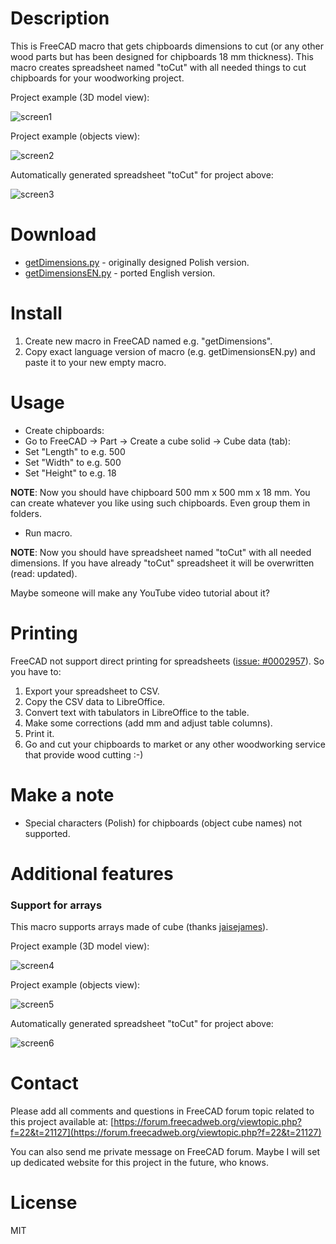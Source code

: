 # Description

This is FreeCAD macro that gets chipboards dimensions to cut (or any other wood parts but has been designed for chipboards 18 mm thickness). This macro creates spreadsheet named "toCut" with all needed things to cut chipboards for your woodworking project.

Project example (3D model view): 

![screen1](https://raw.githubusercontent.com/dprojects/getDimensions/master/screenshot1.png)

Project example (objects view):

![screen2](https://raw.githubusercontent.com/dprojects/getDimensions/master/screenshot2.png)

Automatically generated spreadsheet "toCut" for project above:

![screen3](https://raw.githubusercontent.com/dprojects/getDimensions/master/screenshot3.png)

# Download

* [getDimensions.py](https://raw.githubusercontent.com/dprojects/getDimensions/master/getDimensions.py) - originally designed Polish version.
* [getDimensionsEN.py](https://raw.githubusercontent.com/dprojects/getDimensions/master/getDimensionsEN.py) - ported English version.

# Install

1. Create new macro in FreeCAD named e.g. "getDimensions".
2. Copy exact language version of macro (e.g. getDimensionsEN.py) and paste it to your new empty macro.

# Usage

* Create chipboards:
 * Go to FreeCAD -> Part -> Create a cube solid -> Cube data (tab):
 * Set "Length" to e.g. 500
 * Set "Width" to e.g. 500
 * Set "Height" to e.g. 18
 
**NOTE**: Now you should have chipboard 500 mm x 500 mm x 18 mm. You can create whatever you like using such chipboards. Even group them in folders.

* Run macro.

**NOTE**: Now you should have spreadsheet named "toCut" with all needed dimensions. If you have already "toCut" spreadsheet it will be overwritten (read: updated).

Maybe someone will make any YouTube video tutorial about it?

# Printing

FreeCAD not support direct printing for spreadsheets ([issue: #0002957](http://freecadweb.org/tracker/view.php?id=2957)). So you have to:

1. Export your spreadsheet to CSV.
2. Copy the CSV data to LibreOffice.
3. Convert text with tabulators in LibreOffice to the table.
4. Make some corrections (add mm and adjust table columns).
5. Print it.
6. Go and cut your chipboards to market or any other woodworking service that provide wood cutting :-)

# Make a note

* Special characters (Polish) for chipboards (object cube names) not supported.

# Additional features

### Support for arrays

This macro supports arrays made of cube (thanks [jaisejames](https://forum.freecadweb.org/memberlist.php?mode=viewprofile&u=10269)). 

Project example (3D model view): 

![screen4](https://raw.githubusercontent.com/dprojects/getDimensions/master/screenshot4.png)

Project example (objects view):

![screen5](https://raw.githubusercontent.com/dprojects/getDimensions/master/screenshot5.png)

Automatically generated spreadsheet "toCut" for project above:

![screen6](https://raw.githubusercontent.com/dprojects/getDimensions/master/screenshot6.png)


# Contact

Please add all comments and questions in FreeCAD forum topic related to this project available at: 
[https://forum.freecadweb.org/viewtopic.php?f=22&t=21127](https://forum.freecadweb.org/viewtopic.php?f=22&t=21127)

You can also send me private message on FreeCAD forum. Maybe I will set up dedicated website for this project in the future, who knows.

# License

MIT
